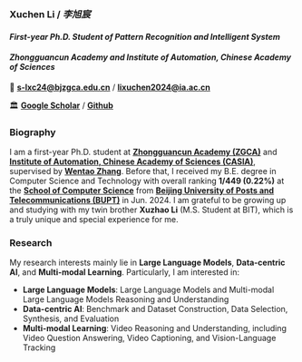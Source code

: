 ### **Xuchen Li / *李旭宸***

#### *First-year Ph.D. Student of Pattern Recognition and Intelligent System*

#### *Zhongguancun Academy and Institute of Automation, Chinese Academy of Sciences*

📧 [**s-lxc24@bjzgca.edu.cn**](mailto:s-lxc24@bjzgca.edu.cn) / [**lixuchen2024@ia.ac.cn**](mailto:lixuchen2024@ia.ac.cn) <be>

🏛️ [**Google Scholar**](https://scholar.google.com/citations?hl=en-US&user=9zHkraUAAAAJ) / [**Github**](https://github.com/Xuchen-Li)

### **Biography**

I am a first-year Ph.D. student at [**Zhongguancun Academy (ZGCA)**](http://bjzgca.edu.cn/) and [**Institute of Automation, Chinese Academy of Sciences (CASIA)**](http://www.ia.cas.cn/), supervised by [**Wentao Zhang**](https://zwt233.github.io/). Before that, I received my B.E. degree in Computer Science and Technology with overall ranking **1/449 (0.22%)** at the [**School of Computer Science**](https://scs.bupt.edu.cn/) from [**Beijing University of Posts and Telecommunications (BUPT)**](https://www.bupt.edu.cn/) in Jun. 2024. I am grateful to be growing up and studying with my twin brother **Xuzhao Li** (M.S. Student at BIT), which is a truly unique and special experience for me.

### **Research**

My research interests mainly lie in **Large Language Models**, **Data-centric AI**, and **Multi-modal Learning**. Particularly, I am interested in:

* **Large Language Models**: Large Language Models and Multi-modal Large Language Models Reasoning and Understanding
* **Data-centric AI**: Benchmark and Dataset Construction, Data Selection, Synthesis, and Evaluation
* **Multi-modal Learning**: Video Reasoning and Understanding, including Video Question Answering, Video Captioning, and Vision-Language Tracking
